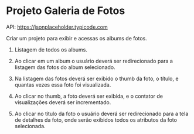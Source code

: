 # Projeto Galeria de Fotos

API: https://jsonplaceholder.typicode.com

Criar um projeto para exibir e acessas os albums de fotos.

1. Listagem de todos os albums.

2. Ao clicar em um album o usuário deverá ser redirecionado para a listagem das fotos do album selecionado.

3. Na listagem das fotos deverá ser exibido o thumb da foto, o título, e quantas vezes essa foto foi visualizada.

4. Ao clicar no thumb, a foto deverá ser exibida, e o contator de visualizações deverá ser incrementado.

5. Ao clicar no título da foto o usuário deverá ser redirecionado para a tela de detalhes da foto, onde serão exibidos todos os atributos da foto selecionada.
